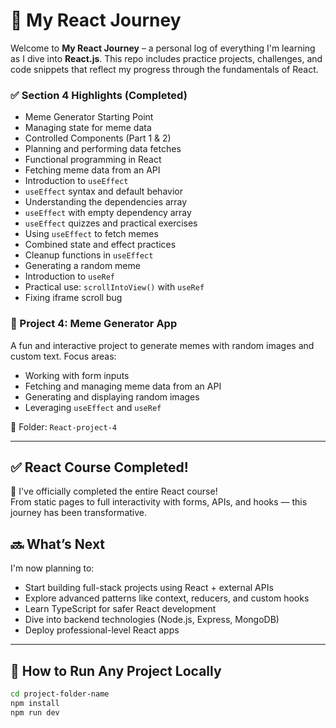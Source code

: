 
# 🚀 My React Journey

Welcome to **My React Journey** – a personal log of everything I'm learning as I dive into **React.js**. This repo includes practice projects, challenges, and code snippets that reflect my progress through the fundamentals of React.



### ✅ Section 4 Highlights (Completed)

- Meme Generator Starting Point
- Managing state for meme data
- Controlled Components (Part 1 & 2)
- Planning and performing data fetches
- Functional programming in React
- Fetching meme data from an API
- Introduction to `useEffect`
- `useEffect` syntax and default behavior
- Understanding the dependencies array
- `useEffect` with empty dependency array
- `useEffect` quizzes and practical exercises
- Using `useEffect` to fetch memes
- Combined state and effect practices
- Cleanup functions in `useEffect`
- Generating a random meme
- Introduction to `useRef`
- Practical use: `scrollIntoView()` with `useRef`
- Fixing iframe scroll bug

### 📌 Project 4: Meme Generator App

A fun and interactive project to generate memes with random images and custom text. Focus areas:

- Working with form inputs
- Fetching and managing meme data from an API
- Generating and displaying random images
- Leveraging `useEffect` and `useRef`

<!-- 🔗 **Live Demo**: [akbar-react-project-4.netlify.app](https://akbar-project-4-meme-generator.netlify.app/) -->
📂 Folder: `React-project-4`

---

## ✅ React Course Completed!

🎉 I've officially completed the entire React course!  
From static pages to full interactivity with forms, APIs, and hooks — this journey has been transformative.

## 🔜 What’s Next

I'm now planning to:

- Start building full-stack projects using React + external APIs
- Explore advanced patterns like context, reducers, and custom hooks
- Learn TypeScript for safer React development
- Dive into backend technologies (Node.js, Express, MongoDB)
- Deploy professional-level React apps

---

## 🚀 How to Run Any Project Locally

```bash
cd project-folder-name
npm install
npm run dev

